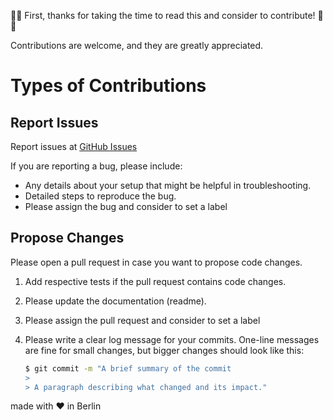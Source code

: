 :tada::raised_hands: First, thanks for taking the time to read this and consider to contribute! :raised_hands::tada:

Contributions are welcome, and they are greatly appreciated.

# Types of Contributions

## Report Issues

Report issues at [GitHub Issues](https://github.com/reach-now/codeartifact-packages-publishing/issues)

If you are reporting a bug, please include:

* Any details about your setup that might be helpful in troubleshooting.
* Detailed steps to reproduce the bug.
* Please assign the bug and consider to set a label

## Propose Changes

Please open a pull request in case you want to propose code changes.

1. Add respective tests if the pull request contains code changes.
1. Please update the documentation (readme).
1. Please assign the pull request and consider to set a label
1. Please write a clear log message for your commits. One-line messages are fine for small changes, but bigger changes should look like this:

   ```sh
   $ git commit -m "A brief summary of the commit
   > 
   > A paragraph describing what changed and its impact."
   ```



made with :heart: in Berlin